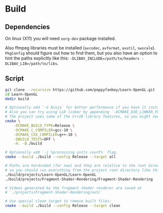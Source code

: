 # Build

## Dependencies

On linux (X11) you will need `xorg-dev` package installed.

Also ffmpeg libraries must be installed (`avcodec`, `avformat`, `avutil`, `swscale`). `PkgConfig` should figure out how to find them, but you also have an option to hint the paths explicitly like this: `-DLIBAV_INCLUDE=/path/to/headers -DLIBAV_LIB=/path/to/libs`.

## Script

```zsh
git clone --recursive https://github.com/poppyfanboy/Learn-OpenGL.git
cd Learn-OpenGL
mkdir build

# Optionally add `-G Ninja` for better performance if you have it installed.
# Also you can try using LLD linker by appending `-DCMAKE_EXE_LINKER_FLAGS=-fuse-ld=lld`.
# The project uses some of the C++20 library features, so you might need to upgrade to GCC 10.
cmake \
    -DCMAKE_BUILD_TYPE=Release \
    -DCMAKE_C_COMPILER=gcc-10 \
    -DCMAKE_CXX_COMPILER=g++-10 \
    -DBUILD_TESTS=OFF \
    -H. -B./build

# Optionally add `-j %processing units count%` flag.
cmake --build ./build --config Release --target all

# Paths are hardcoded (for now) and they are relative to the root directory of the repository,
# so you should run everything from the project root directory like this:
./build/projects/Learn-OpenGL/Learn-OpenGL
./build/projects/Fragment-Shader-Rendering/Fragment-Shader-Rendering

# Videos generated by the fragment shader renderer are saved at
# `./projects/Fragment-Shader-Rendering/out/`

# Use special clean target to remove built files:
cmake --build ./build --config Release --target clean
```

